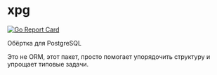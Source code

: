 # xpg

[![Go Report Card](https://goreportcard.com/badge/github.com/PavelVershinin/xpg)](https://goreportcard.com/report/github.com/PavelVershinin/xpg)

Обёртка для PostgreSQL

Это не ORM, этот пакет, просто помогает упорядочить структуру и упрощает типовые задачи. 